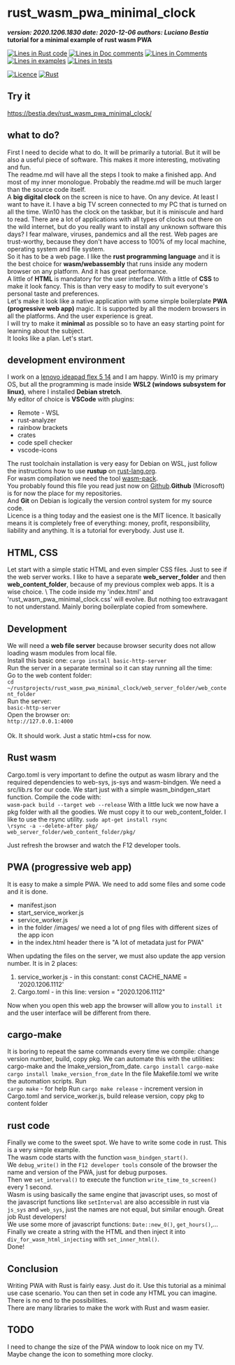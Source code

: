 [comment]: # (lmake_md_to_doc_comments segment start A)

# rust_wasm_pwa_minimal_clock

[comment]: # (lmake_cargo_toml_to_md start)

***version: 2020.1206.1830  date: 2020-12-06 authors: Luciano Bestia***  
**tutorial for a minimal example of rust wasm PWA**

[comment]: # (lmake_cargo_toml_to_md end)

[comment]: # (lmake_lines_of_code start)
[![Lines in Rust code](https://img.shields.io/badge/Lines_in_Rust-63-green.svg)](https://github.com/LucianoBestia/rust_wasm_pwa_minimal_clock/)
[![Lines in Doc comments](https://img.shields.io/badge/Lines_in_Doc_comments-6-blue.svg)](https://github.com/LucianoBestia/rust_wasm_pwa_minimal_clock/)
[![Lines in Comments](https://img.shields.io/badge/Lines_in_comments-4-purple.svg)](https://github.com/LucianoBestia/rust_wasm_pwa_minimal_clock/)
[![Lines in examples](https://img.shields.io/badge/Lines_in_examples-0-yellow.svg)](https://github.com/LucianoBestia/rust_wasm_pwa_minimal_clock/)
[![Lines in tests](https://img.shields.io/badge/Lines_in_tests-0-orange.svg)](https://github.com/LucianoBestia/rust_wasm_pwa_minimal_clock/)

[comment]: # (lmake_lines_of_code end)

[![Licence](https://img.shields.io/badge/license-MIT-blue.svg)](https://github.com/LucianoBestia/rust_wasm_pwa_minimal_clock/blob/master/LICENSE) [![Rust](https://github.com/LucianoBestia/rust_wasm_pwa_minimal_clock/workflows/RustAction/badge.svg)](https://github.com/LucianoBestia/rust_wasm_pwa_minimal_clock/)

## Try it

<https://bestia.dev/rust_wasm_pwa_minimal_clock/>

## what to do?

First I need to decide what to do. It will be primarily a tutorial. But it will be also a useful piece of software. This makes it more interesting, motivating and fun.
\
The readme.md will have all the steps I took to make a finished app. And most of my inner monologue. Probably the readme.md will be much larger than the source code itself.
\
A **big digital clock** on the screen is nice to have. On any device. At least I want to have it. I have a big TV screen connected to my PC that is turned on all the time. Win10 has the clock on the taskbar, but it is miniscule and hard to read. There are a lot of applications with all types of clocks out there on the wild internet, but do you really want to install any unknown software this days? I fear malware, viruses, pandemics and all the rest. Web pages are trust-worthy, because they don't have access to 100% of my local machine, operating system and file system.
\
So it has to be a web page. I like the **rust programming language** and it is the best choice for **wasm/webassembly** that runs inside any modern browser on any platform. And it has great performance. 
\
A little of **HTML** is mandatory for the user interface. With a little of **CSS** to make it look fancy. This is than very easy to modify to suit everyone's personal taste and preferences.
\
Let's make it look like a native application with some simple boilerplate **PWA (progressive web app)** magic. It is supported by all the modern browsers in all the platforms. And the user experience is great.
\
I will try to make it **minimal** as possible so to have an easy starting point for learning about the subject.
\
It looks like a plan. Let's start.

## development environment

I work on a [lenovo ideapad flex 5 14](https://www.digitaltrends.com/laptop-reviews/lenovo-ideapad-flex-5-14-review/) and I am happy. Win10 is my primary OS, but all the programming is made inside **WSL2 (windows subsystem for linux)**, where I installed **Debian stretch**. 
\
My editor of choice is **VSCode** with plugins:
- Remote - WSL
- rust-analyzer
- rainbow brackets
- crates
- code spell checker
- vscode-icons


The rust toolchain installation is very easy for Debian on WSL, just follow the instructions how to use **rustup** on [rust-lang.org](https://www.rust-lang.org/tools/install).
\
For wasm compilation we need the tool [wasm-pack](https://rustwasm.github.io/wasm-pack/installer/).
\
You probably found this file you read just now on [Github](https://github.com/LucianoBestia/rust_wasm_pwa_minimal_clock).**Github** (Microsoft) is for now the place for my repositories. 
\
And **Git** on Debian is logically the version control system for my source code. 
\
Licence is a thing today and the easiest one is the MIT licence. It basically means it is completely free of everything: money, profit, responsibility, liability and anything. It is a tutorial for everybody. Just use it.

## HTML, CSS

Let start with a simple static HTML and even simpler CSS files. Just to see if the web server  works. I like to have a separate **web_server_folder** and then **web_content_folder**, because of my previous complex web apps. It is a wise choice.
\ 
The code inside my 'index.html' and 'rust_wasm_pwa_minimal_clock.css' will evolve. But nothing too extravagant to not understand. Mainly boring boilerplate copied from somewhere.

## Development

We will need a **web file server** because browser security does not allow loading wasm modules from local file. 
\
Install this basic one:
`cargo install basic-http-server`  
Run the server in a separate terminal so it can stay running all the time:  
Go to the web content folder:  
`cd ~/rustprojects/rust_wasm_pwa_minimal_clock/web_server_folder/web_content_folder`  
Run the server:  
`basic-http-server`  
Open the browser on:  
`http://127.0.0.1:4000`  
\
Ok. It should work. Just a static html+css for now.

## Rust wasm

Cargo.toml is very important to define the output as wasm library and the required dependencies to web-sys, js-sys and wasm-bindgen.
We need a src/lib.rs for our code. We start just with a simple wasm_bindgen_start function.
Compile the code with:  
`wasm-pack build --target web --release`
With a little luck we now have a pkg folder with all the goodies.
We must copy it to our web_content_folder. I like to use the rsync utility.
`sudo apt-get install rsync`  
`\rsync -a --delete-after pkg/ web_server_folder/web_content_folder/pkg/`  

Just refresh the browser and watch the F12 developer tools.

## PWA (progressive web app)

It is easy to make a simple PWA. We need to add some files and some code and it is done.  
- manifest.json 
- start_service_worker.js
- service_worker.js
- in the folder /images/ we need a lot of png files with different sizes of the app icon
- in the index.html header there is "A lot of metadata just for PWA"

When updating the files on the server, we must also update the app version number. It is in 2 places:
1. service_worker.js - in this constant: const CACHE_NAME = '2020.1206.1112'
2. Cargo.toml - in this line: version = "2020.1206.1112"

Now when you open this web app the browser will allow you to `install it` and the user interface will be different from there. 

## cargo-make

It is boring to repeat the same commands every time we compile: change version number, build, copy pkg.
We can automate this with the utilities: cargo-make and the lmake_version_from_date.
`cargo install cargo-make`
`cargo install lmake_version_from_date`
In the file Makefile.toml we write the automation scripts.
Run  
`cargo make` - for help
Run
`cargo make release` - increment version in Cargo.toml and service_worker.js, build release version, copy pkg to content folder  

## rust code

Finally we come to the sweet spot. We have to write some code in rust. This is a very simple example.  
The wasm code starts with the function `wasm_bindgen_start()`.  
We `debug_write()` in the `F12 developer tools` console of the browser the name and version of the PWA, just for debug purposes.  
Then we `set_interval()` to execute the function `write_time_to_screen()` every 1 second.  
Wasm is using basically the same engine that javascript uses, so most of the javascript functions like `setInterval` are also accessible in rust via `js_sys` and `web_sys`, just the names are not equal, but similar enough. Great job Rust developers!  
We use some more of javascript functions: `Date::new_0()`, `get_hours()`,...
Finally we create a string with the HTML and then inject it into `div_for_wasm_html_injecting` with `set_inner_html()`.  
Done!

## Conclusion

Writing PWA with Rust is fairly easy. Just do it. Use this tutorial as a minimal use case scenario. 
You can then set in code any HTML you can imagine. There is no end to the possibilities.  
There are many libraries to make the work with Rust and wasm easier.  

## TODO

I need to change the size of the PWA window to look nice on my TV.  
Maybe change the icon to something more clocky.  


